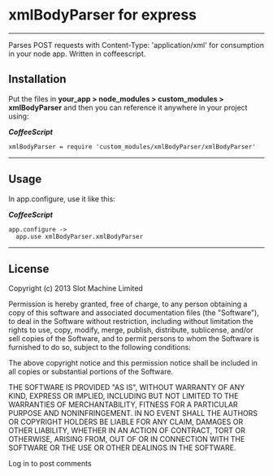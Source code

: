# xmlBodyParser for express
------

Parses POST requests with Content-Type: 'application/xml' for consumption in your node app. Written in coffeescript.



## Installation

Put the files in __your\_app > node\_modules > custom\_modules > xmlBodyParser__ and then you can reference it anywhere in your project using:

***CoffeeScript***

    xmlBodyParser = require 'custom_modules/xmlBodyParser/xmlBodyParser'
    

------

## Usage

In app.configure, use it like this:

***CoffeeScript***

    app.configure ->
	  app.use xmlBodyParser.xmlBodyParser

------

## License

Copyright (c) 2013 Slot Machine Limited

Permission is hereby granted, free of charge, to any person obtaining a copy of this software and associated documentation files (the "Software"), to deal in the Software without restriction, including without limitation the rights to use, copy, modify, merge, publish, distribute, sublicense, and/or sell copies of the Software, and to permit persons to whom the Software is furnished to do so, subject to the following conditions:

The above copyright notice and this permission notice shall be included in all copies or substantial portions of the Software.

THE SOFTWARE IS PROVIDED "AS IS", WITHOUT WARRANTY OF ANY KIND, EXPRESS OR IMPLIED, INCLUDING BUT NOT LIMITED TO THE WARRANTIES OF MERCHANTABILITY, FITNESS FOR A PARTICULAR PURPOSE AND NONINFRINGEMENT. IN NO EVENT SHALL THE AUTHORS OR COPYRIGHT HOLDERS BE LIABLE FOR ANY CLAIM, DAMAGES OR OTHER LIABILITY, WHETHER IN AN ACTION OF CONTRACT, TORT OR OTHERWISE, ARISING FROM, OUT OF OR IN CONNECTION WITH THE SOFTWARE OR THE USE OR OTHER DEALINGS IN THE SOFTWARE.

Log in to post comments
